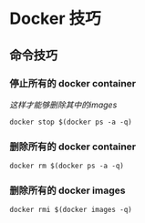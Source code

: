 # Docker 技巧

## 命令技巧

### 停止所有的 docker container

_这样才能够删除其中的images_

```
docker stop $(docker ps -a -q)
```

### 删除所有的 docker container

```
docker rm $(docker ps -a -q)
```

### 删除所有的 docker images

```
docker rmi $(docker images -q)
```
